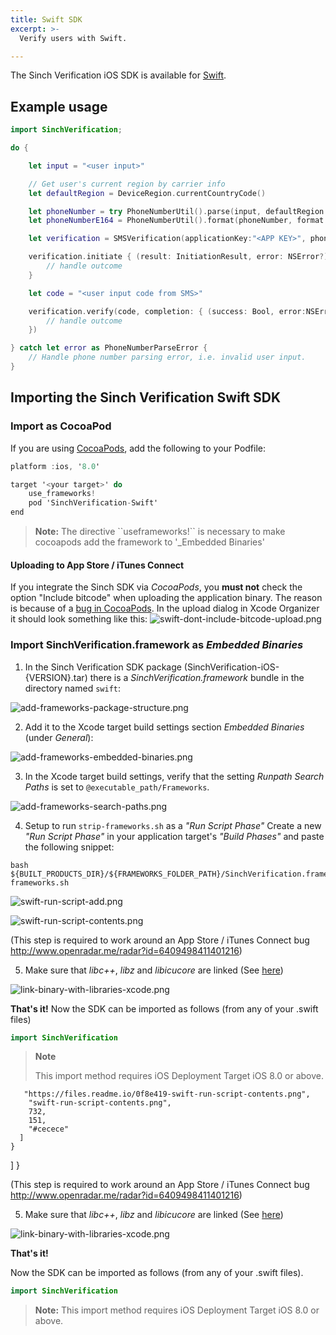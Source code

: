 ```yaml
---
title: Swift SDK
excerpt: >-
  Verify users with Swift.

---
```


The Sinch Verification iOS SDK is available for [Swift](https://developer.apple.com/).

## Example usage

```swift
import SinchVerification;

do {

    let input = "<user input>"

    // Get user's current region by carrier info
    let defaultRegion = DeviceRegion.currentCountryCode()

    let phoneNumber = try PhoneNumberUtil().parse(input, defaultRegion:defaultRegion)
    let phoneNumberE164 = PhoneNumberUtil().format(phoneNumber, format: PhoneNumberFormat.E164)

    let verification = SMSVerification(applicationKey:"<APP KEY>", phoneNumber: phoneNumberInE164)

    verification.initiate { (result: InitiationResult, error: NSError?) -> Void in
        // handle outcome
    }

    let code = "<user input code from SMS>"

    verification.verify(code, completion: { (success: Bool, error:NSError?) -> Void in
        // handle outcome
    })

} catch let error as PhoneNumberParseError {
    // Handle phone number parsing error, i.e. invalid user input.
}
```

## Importing the Sinch Verification Swift SDK

### Import as CocoaPod

If you are using [CocoaPods](http://www.cocoapods.org), add the following to your Podfile:

```objectivec
platform :ios, '8.0'

target '<your target>' do
    use_frameworks!
    pod 'SinchVerification-Swift'
end
```

> **Note:** The directive \`\`useframeworks\!\`\` is necessary to make cocoapods add the framework to '\_Embedded Binaries'

#### Uploading to App Store / iTunes Connect

If you integrate the Sinch SDK via _CocoaPods_, you **must not** check the option "Include bitcode" when uploading the application binary. The reason is because of a [bug in CocoaPods](https://github.com/CocoaPods/CocoaPods/issues/4624). In the upload dialog in Xcode Organizer it should look something like this:
![swift-dont-include-bitcode-upload.png](images\ebf587e-swift-dont-include-bitcode-upload.png)

### Import SinchVerification.framework as _Embedded Binaries_

1.  In the Sinch Verification SDK package (SinchVerification-iOS-{VERSION}.tar) there is a _SinchVerification.framework_ bundle in the directory named `swift`:

![add-frameworks-package-structure.png](images\2cbde47-add-frameworks-package-structure.png)

2.  Add it to the Xcode target build settings section _Embedded Binaries_ (under _General_):

![add-frameworks-embedded-binaries.png](images\089382c-add-frameworks-embedded-binaries.png)

3.  In the Xcode target build settings, verify that the setting _Runpath Search Paths_ is set to `@executable_path/Frameworks`.

![add-frameworks-search-paths.png](images\e0bad42-add-frameworks-search-paths.png)

4.  Setup to run `strip-frameworks.sh` as a _"Run Script Phase"_
    Create a new _"Run Script Phase"_ in your application target's _"Build Phases"_ and paste the following snippet:

```shell
bash ${BUILT_PRODUCTS_DIR}/${FRAMEWORKS_FOLDER_PATH}/SinchVerification.framework/strip-frameworks.sh
```

![swift-run-script-add.png](images\d73dab6-swift-run-script-add.png)

![swift-run-script-contents.png](images\0f8e419-swift-run-script-contents.png)

(This step is required to work around an App Store / iTunes Connect bug http://www.openradar.me/radar?id=6409498411401216)

5.  Make sure that _libc++_, _libz_ and _libicucore_ are linked (See [here](doc:verification-ios-first-time-setup))

![link-binary-with-libraries-xcode.png](images\9b2867b-link-binary-with-libraries-xcode.png)

**That's it\!** Now the SDK can be imported as follows (from any of your .swift files)

```swift
import SinchVerification
```

> **Note**
>
> This import method requires iOS Deployment Target iOS 8.0 or above.

       "https://files.readme.io/0f8e419-swift-run-script-contents.png",
        "swift-run-script-contents.png",
        732,
        151,
        "#cecece"
      ]
    }

]
}

(This step is required to work around an App Store / iTunes Connect bug http://www.openradar.me/radar?id=6409498411401216)

5.  Make sure that _libc++_, _libz_ and _libicucore_ are linked (See [here](doc:verification-ios-first-time-setup))

![link-binary-with-libraries-xcode.png](images\9b2867b-link-binary-with-libraries-xcode.png)

**That's it\!**

Now the SDK can be imported as follows (from any of your .swift files).

```swift
import SinchVerification
```

> **Note:** This import method requires iOS Deployment Target iOS 8.0 or above.
